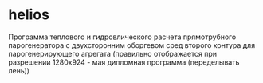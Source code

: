 # helios
Программа теплового и гидровлического расчета прямотрубного парогенератора с двухсторонним оборгевом сред второго контура для парогенерирующего агрегата 
(правильно отображается при разрешении 1280х924 - мая дипломная программа (переделывать лень))
